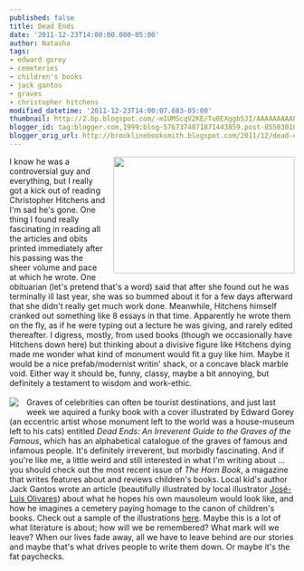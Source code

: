 ```yaml
---
published: false
title: Dead Ends
date: '2011-12-23T14:00:00.000-05:00'
author: Natasha
tags:
- edward gorey
- cemeteries
- children's books
- jack gantos
- graves
- christopher hitchens
modified_datetime: '2011-12-23T14:00:07.683-05:00'
thumbnail: http://2.bp.blogspot.com/-mIUMScqV2KE/Tu0EXggb5JI/AAAAAAAAAPM/wIdUWrBl8Z4/s72-c/hitchens.jpg
blogger_id: tag:blogger.com,1999:blog-5767374071871443859.post-8558301043289965746
blogger_orig_url: http://brooklinebooksmith.blogspot.com/2011/12/dead-ends.html
---
```


<div class="separator" style="clear: both; text-align: center;"><a href="http://2.bp.blogspot.com/-mIUMScqV2KE/Tu0EXggb5JI/AAAAAAAAAPM/wIdUWrBl8Z4/s1600/hitchens.jpg" imageanchor="1" style="clear: right; float: right; margin-bottom: 1em; margin-left: 1em;"><img border="0" height="206" src="http://2.bp.blogspot.com/-mIUMScqV2KE/Tu0EXggb5JI/AAAAAAAAAPM/wIdUWrBl8Z4/s320/hitchens.jpg" width="320" /></a></div>I know he was a controversial guy and everything, but I really got a kick out of reading Christopher Hitchens and I'm sad he's gone. One thing I found really fascinating in reading all the articles and obits printed immediately after his passing was the sheer volume and pace at which he wrote. One obituarian (let's pretend that's a word) said that after she found out he was terminally ill last year, she was so bummed about it for a few days afterward that she didn't really get much work done. Meanwhile, Hitchens himself cranked out something like 8 essays in that time. Apparently he wrote them on the fly, as if he were typing out a lecture he was giving, and rarely edited thereafter. I digress, mostly, from used books (though we&nbsp;occasionally&nbsp;have Hitchens down here) but thinking about a divisive figure like Hitchens dying made me wonder what kind of monument would fit a guy like him. Maybe it would be a nice prefab/modernist writin' shack, or a concave black marble void. Either way it should be, funny, classy, maybe a bit annoying, but definitely a testament to wisdom and work-ethic.<br /><br /><a href="http://4.bp.blogspot.com/-Vx6n6qZcMXM/Tu0EOTHeYtI/AAAAAAAAAPE/TLl-3_ODCAY/s1600/deadends.jpg" imageanchor="1" style="clear: left; float: left; margin-bottom: 1em; margin-right: 1em;"><img border="0" src="http://4.bp.blogspot.com/-Vx6n6qZcMXM/Tu0EOTHeYtI/AAAAAAAAAPE/TLl-3_ODCAY/s1600/deadends.jpg" /></a>Graves of celebrities can often be tourist destinations, and just last week we aquired a funky book with a cover illustrated by Edward Gorey (an eccentric artist whose monument left to the world was a house-museum left to his cats) entitled <i>Dead Ends: An Irreverent Guide to the Graves of the Famous</i>, which has an alphabetical catalogue of the graves of famous and infamous people. It's definitely irreverent, but morbidly fascinating. And if you're like me, a little weird and still interested in what I'm writing about ... you should check out the most recent issue of <i>The Horn Book</i>, a magazine that writes features about and reviews children's books. Local kid's author Jack Gantos wrote an article (beautifully illustrated by local illustrator <a href="http://joseluisolivares.com/">José-Luis Olivares</a>) about what he hopes his own mausoleum would look like, and how he imagines a cemetery paying homage to the canon of children's books. Check out a sample of the illustrations <a href="http://joseluisolivares.com/blog/?p=1080">here</a>. Maybe this is a lot of what literature is about; how will we be remembered? What mark will we leave? When our lives fade away, all we have to leave behind are our stories and maybe that's what drives people to write them down. Or maybe it's the fat paychecks.